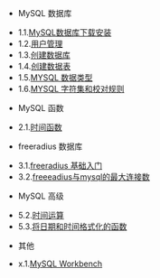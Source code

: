 * MySQL 数据库
 - 1.1.[MySQL数据库下载安装](1.1.md)
 - 1.2.[用户管理](1.2.md)
 - 1.3.[创建数据库](1.3.md)
 - 1.4.[创建数据表](1.4.md)
 - 1.5.[MYSQL 数据类型](1.5.md)
 - 1.6.[MYSQL 字符集和校对规则](1.6.md)
* MySQL 函数
 - 2.1.[时间函数](2.1.md)
* freeradius 数据库
 - 3.1.[freeradius 基础入门](3.1.md)
 - 3.2.[freeeadius与mysql的最大连接数](3.2.md)
* MySQL 高级
 - 5.2.[时间运算](5.2.md)
 - 5.3.[将日期和时间格式化的函数](5.3.md)
* 其他
 - x.1.[MySQL Workbench](x.1.md)
